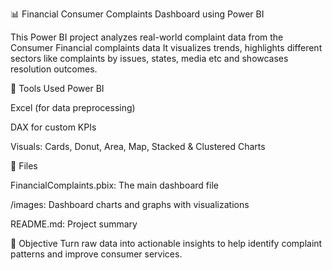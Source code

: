 📊 Financial Consumer Complaints Dashboard using Power BI 

This Power BI project analyzes real-world complaint data from the Consumer Financial complaints data It visualizes trends, highlights different sectors like complaints by issues, states, media etc and showcases resolution outcomes.

🔧 Tools Used
Power BI

Excel (for data preprocessing)

DAX for custom KPIs

Visuals: Cards, Donut, Area, Map, Stacked & Clustered Charts


📂 Files

FinancialComplaints.pbix: The main dashboard file

/images: Dashboard charts and graphs with visualizations

README.md: Project summary


📌 Objective
Turn raw data into actionable insights to help identify complaint patterns and improve consumer services.
